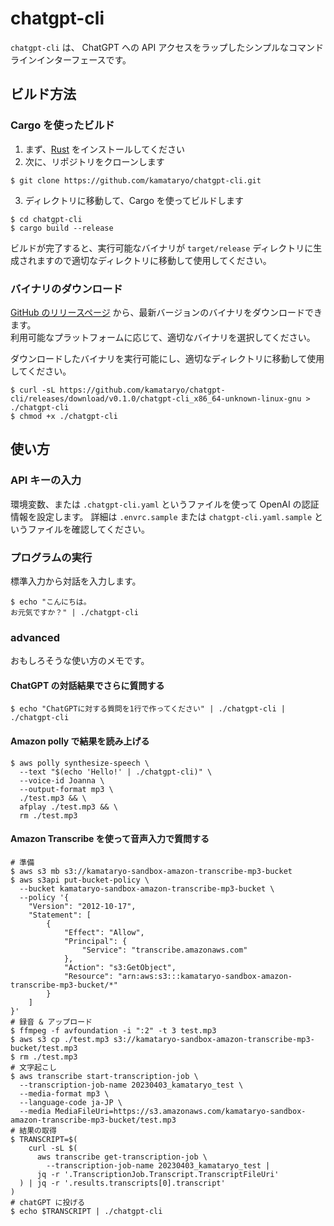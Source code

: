 # chatgpt-cli

`chatgpt-cli` は、 ChatGPT への API アクセスをラップしたシンプルなコマンドラインインターフェースです。

## ビルド方法

### Cargo を使ったビルド

1. まず、[Rust](https://www.rust-lang.org/tools/install) をインストールしてください
2. 次に、リポジトリをクローンします

  ```shell
  $ git clone https://github.com/kamataryo/chatgpt-cli.git
  ```

3. ディレクトリに移動して、Cargo を使ってビルドします
　
  ```shell
  $ cd chatgpt-cli
  $ cargo build --release
  ```

ビルドが完了すると、実行可能なバイナリが `target/release` ディレクトリに生成されますので適切なディレクトリに移動して使用してください。

### バイナリのダウンロード

[GitHub のリリースページ](https://github.com/kamataryo/chatgpt-cli/releases/latest) から、最新バージョンのバイナリをダウンロードできます。  
利用可能なプラットフォームに応じて、適切なバイナリを選択してください。

ダウンロードしたバイナリを実行可能にし、適切なディレクトリに移動して使用してください。

```shell
$ curl -sL https://github.com/kamataryo/chatgpt-cli/releases/download/v0.1.0/chatgpt-cli_x86_64-unknown-linux-gnu > ./chatgpt-cli
$ chmod +x ./chatgpt-cli
```

## 使い方

### API キーの入力

環境変数、または `.chatgpt-cli.yaml` というファイルを使って OpenAI の認証情報を設定します。
詳細は `.envrc.sample` または `chatgpt-cli.yaml.sample` というファイルを確認してください。

### プログラムの実行

標準入力から対話を入力します。 

```shell
$ echo "こんにちは。
お元気ですか？" | ./chatgpt-cli
```

### advanced

おもしろそうな使い方のメモです。

#### ChatGPT の対話結果でさらに質問する

```shell
$ echo "ChatGPTに対する質問を1行で作ってください" | ./chatgpt-cli | ./chatgpt-cli
```

#### Amazon polly で結果を読み上げる

```shell
$ aws polly synthesize-speech \
  --text "$(echo 'Hello!' | ./chatgpt-cli)" \
  --voice-id Joanna \
  --output-format mp3 \
  ./test.mp3 && \
  afplay ./test.mp3 && \
  rm ./test.mp3
```

#### Amazon Transcribe を使って音声入力で質問する

```shell
# 準備
$ aws s3 mb s3://kamataryo-sandbox-amazon-transcribe-mp3-bucket
$ aws s3api put-bucket-policy \
  --bucket kamataryo-sandbox-amazon-transcribe-mp3-bucket \
  --policy '{
    "Version": "2012-10-17",
    "Statement": [
        {
            "Effect": "Allow",
            "Principal": {
                "Service": "transcribe.amazonaws.com"
            },
            "Action": "s3:GetObject",
            "Resource": "arn:aws:s3:::kamataryo-sandbox-amazon-transcribe-mp3-bucket/*"
        }
    ]
}'
# 録音 & アップロード
$ ffmpeg -f avfoundation -i ":2" -t 3 test.mp3
$ aws s3 cp ./test.mp3 s3://kamataryo-sandbox-amazon-transcribe-mp3-bucket/test.mp3
$ rm ./test.mp3
# 文字起こし
$ aws transcribe start-transcription-job \
  --transcription-job-name 20230403_kamataryo_test \
  --media-format mp3 \
  --language-code ja-JP \
  --media MediaFileUri=https://s3.amazonaws.com/kamataryo-sandbox-amazon-transcribe-mp3-bucket/test.mp3
# 結果の取得
$ TRANSCRIPT=$(
    curl -sL $(
      aws transcribe get-transcription-job \
        --transcription-job-name 20230403_kamataryo_test |
      jq -r '.TranscriptionJob.Transcript.TranscriptFileUri'
  ) | jq -r '.results.transcripts[0].transcript'
)
# chatGPT に投げる
$ echo $TRANSCRIPT | ./chatgpt-cli
```
